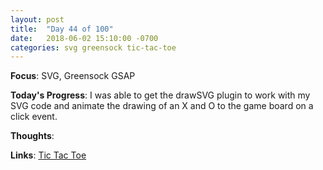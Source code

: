 ```yaml
---
layout: post
title:  "Day 44 of 100"
date:   2018-06-02 15:10:00 -0700
categories: svg greensock tic-tac-toe
---
```


**Focus**: SVG, Greensock GSAP

**Today's Progress**: I was able to get the drawSVG plugin to work with my SVG code and animate the drawing of an X and O to the game board on a click event.     

**Thoughts**:   

**Links**: [Tic Tac Toe](https://codepen.io/castlemaninc/pen/oyjRLM)